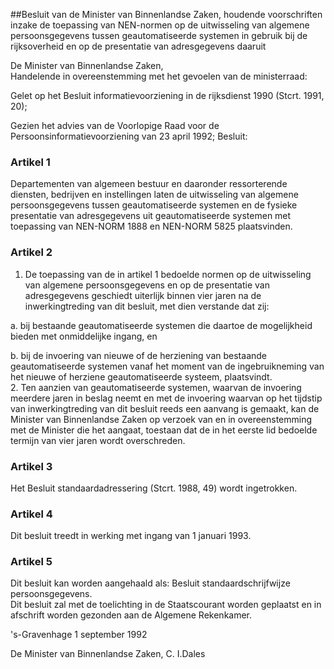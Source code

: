 <meta http-equiv='Content-Type' content='text/html; charset=utf-8' />

##Besluit van de Minister van Binnenlandse Zaken, houdende voorschriften inzake de toepassing van NEN-normen op de uitwisseling van algemene persoonsgegevens tussen geautomatiseerde systemen in gebruik bij de rijksoverheid en op de presentatie van adresgegevens daaruit

De Minister van Binnenlandse Zaken,  
Handelende in overeenstemming met het gevoelen van de ministerraad:

Gelet op het Besluit informatievoorziening in de rijksdienst 1990 (Stcrt. 1991, 20);

Gezien het advies van de Voorlopige Raad voor de Persoonsinformatievoorziening van 23 april 1992;
Besluit:    

### Artikel  1  

Departementen van algemeen bestuur en daaronder ressorterende diensten, bedrijven en instellingen laten de uitwisseling van algemene persoonsgegevens tussen geautomatiseerde systemen en de fysieke presentatie van adresgegevens uit geautomatiseerde systemen met toepassing van NEN-NORM 1888 en NEN-NORM 5825 plaatsvinden.  

### Artikel  2  

1.  De toepassing van de in artikel 1 bedoelde normen op de uitwisseling van algemene persoonsgegevens en op de presentatie van adresgegevens geschiedt uiterlijk binnen vier jaren na de inwerkingtreding van dit besluit, met dien verstande dat zij: 

a. bij bestaande geautomatiseerde systemen die daartoe de mogelijkheid bieden met onmiddelijke ingang, en  

b. bij de invoering van nieuwe of de herziening van bestaande geautomatiseerde systemen vanaf het moment van de ingebruikneming van het nieuwe of herziene geautomatiseerde systeem, plaatsvindt.     
2.  Ten aanzien van geautomatiseerde systemen, waarvan de invoering meerdere jaren in beslag neemt en met de invoering waarvan op het tijdstip van inwerkingtreding van dit besluit reeds een aanvang is gemaakt, kan de Minister van Binnenlandse Zaken op verzoek van en in overeenstemming met de Minister die het aangaat, toestaan dat de in het eerste lid bedoelde termijn van vier jaren wordt overschreden.   

### Artikel  3  

Het Besluit standaardadressering (Stcrt. 1988, 49) wordt ingetrokken.  

### Artikel  4  

Dit besluit treedt in werking met ingang van 1 januari 1993.  

### Artikel  5  

Dit besluit kan worden aangehaald als: Besluit standaardschrijfwijze persoonsgegevens.  
Dit besluit zal met de toelichting in de Staatscourant worden geplaatst en in afschrift worden gezonden aan de Algemene Rekenkamer.   

's-Gravenhage 
1 september 1992    

De 
Minister van Binnenlandse Zaken, 
C. I.Dales    
